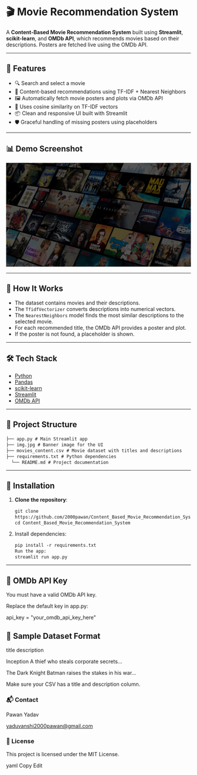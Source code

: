 # 🎬 Movie Recommendation System

A **Content-Based Movie Recommendation System** built using **Streamlit**, **scikit-learn**, and **OMDb API**, which recommends movies based on their descriptions. Posters are fetched live using the OMDb API.

---

## 🚀 Features

- 🔍 Search and select a movie
- 🎯 Content-based recommendations using TF-IDF + Nearest Neighbors
- 🖼 Automatically fetch movie posters and plots via OMDb API
- 🧠 Uses cosine similarity on TF-IDF vectors
- 📦 Clean and responsive UI built with Streamlit
- 🛡 Graceful handling of missing posters using placeholders

---

## 📊 Demo Screenshot

![App Screenshot](img.jpg)

---

## 🧠 How It Works

- The dataset contains movies and their descriptions.
- The `TfidfVectorizer` converts descriptions into numerical vectors.
- The `NearestNeighbors` model finds the most similar descriptions to the selected movie.
- For each recommended title, the OMDb API provides a poster and plot.
- If the poster is not found, a placeholder is shown.

---

## 🛠 Tech Stack

- [Python](https://www.python.org/)
- [Pandas](https://pandas.pydata.org/)
- [scikit-learn](https://scikit-learn.org/)
- [Streamlit](https://streamlit.io/)
- [OMDb API](https://www.omdbapi.com/)

---

## 📁 Project Structure

    ├── app.py # Main Streamlit app
    ├── img.jpg # Banner image for the UI
    ├── movies_content.csv # Movie dataset with titles and descriptions
    ├── requirements.txt # Python dependencies
      └── README.md # Project documentation
---

## 🔧 Installation

1. **Clone the repository**:

       git clone https://github.com/2000pawan/Content_Based_Movie_Recommendation_System.git
       cd Content_Based_Movie_Recommendation_System
2. Install dependencies:

       pip install -r requirements.txt
       Run the app:
       streamlit run app.py
---

## 🔑 OMDb API Key
You must have a valid OMDb API key.

Replace the default key in app.py:

api_key = "your_omdb_api_key_here"

## 📌 Sample Dataset Format

title	description

Inception	A thief who steals corporate secrets...

The Dark Knight	Batman raises the stakes in his war...

Make sure your CSV has a title and description column.

### 📬 Contact

Pawan Yadav

yaduvanshi2000pawan@gmail.com

### 📄 License

This project is licensed under the MIT License.

yaml
Copy
Edit
